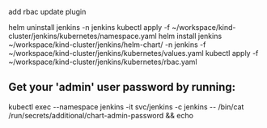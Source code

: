 add rbac
update plugin

helm uninstall jenkins -n jenkins
kubectl apply -f ~/workspace/kind-cluster/jenkins/kubernetes/namespace.yaml
helm install jenkins ~/workspace/kind-cluster/jenkins/helm-chart/ -n jenkins -f ~/workspace/kind-cluster/jenkins/kubernetes/values.yaml
kubectl apply -f ~/workspace/kind-cluster/jenkins/kubernetes/rbac.yaml

## Get your 'admin' user password by running:
kubectl exec --namespace jenkins -it svc/jenkins -c jenkins -- /bin/cat /run/secrets/additional/chart-admin-password && echo
